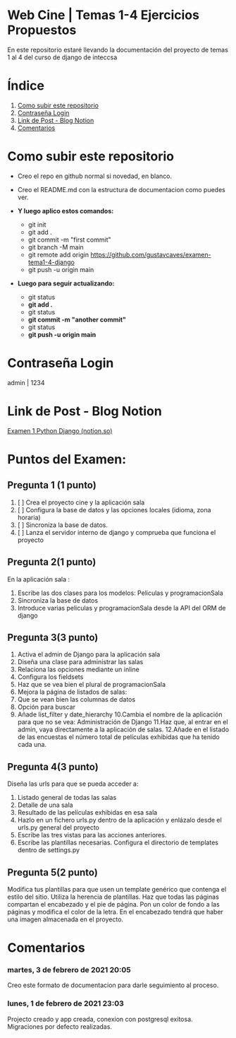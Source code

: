 # Web Cine | Temas 1-4 Ejercicios Propuestos

En este repositorio estaré llevando la documentación del proyecto de temas 1 al 4 del curso de django de inteccsa

# Índice

1. [Como subir este repositorio](#Como-subir-este-repo)
2. [Contraseña Login](#Contraseña-Login)
3. [Link de Post - Blog Notion](#Link-de-Post---Blog-Notion)
4. [Comentarios](#Comentarios)

# Como subir este repositorio

- Creo el repo en github normal si novedad, en blanco.
- Creo el README.md con la estructura de documentacion como puedes ver.
- **Y luego aplico estos comandos:**

  - git init
  - git add .
  - git commit -m "first commit"
  - git branch -M main
  - git remote add origin https://github.com/gustavcaves/examen-tema1-4-django
  - git push -u origin main
- **Luego para seguir actualizando:**

  - git status
  - **git add .**
  - git status
  - **git commit -m "another commit"**
  - git status
  - **git push -u origin main**

# Contraseña Login

admin | 1234

# Link de Post - Blog Notion

[Examen 1 Python Django (notion.so)](https://www.notion.so/Examen-1-Python-Django-6afb294b2a034367b2a7aaa2af6091f0)

# Puntos del Examen:

## Pregunta 1 (1 punto)

1. [ ] Crea el proyecto cine y la aplicación sala
2. [ ] Configura la base de datos y las opciones locales (idioma, zona horaria)
3. [ ] Sincroniza la base de datos.
4. [ ] Lanza el servidor interno de django y comprueba que funciona el
   proyecto

## Pregunta 2(1 punto)

En la aplicación sala :

1. Escribe las dos clases para los modelos: Peliculas y programacionSala
2. Sincroniza la base de datos
3. Introduce varias peliculas y programacionSala desde la API del ORM de
   django


## Pregunta 3(3 punto)

1. Activa el admin de Django para la aplicación sala
2. Diseña una clase para administrar las salas
3. Relaciona las opciones mediante un inline
4. Configura los fieldsets
5. Haz que se vea bien el plural de programacionSala
6. Mejora la página de listados de salas:
7. Que se vean bien las columnas de datos
8. Opción para buscar
9. Añade list_filter y date_hierarchy
   10.Cambia el nombre de la aplicación para que no se vea: Administración
   de Django
   11.Haz que, al entrar en el admin, vaya directamente a la aplicación de
   salas.
   12.Añade en el listado de las encuestas el número total de películas
   exhibidas que ha tenido cada una.



## Pregunta 4(3 punto)

Diseña las urls para que se pueda acceder a:

1. Listado general de todas las salas
2. Detalle de una sala
3. Resultado de las películas exhibidas en esa sala
4. Hazlo en un fichero urls.py dentro de la aplicación y enlázalo desde
   el urls.py general del proyecto
5. Escribe las tres vistas para las acciones anteriores.
6. Escribe las plantillas necesarias. Configura el directorio de templates
   dentro de settings.py


## Pregunta 5(2 punto)

Modifica tus plantillas para que usen un template genérico que contenga el
estilo del sitio. Utiliza la herencia de plantillas. Haz que todas las páginas
compartan el encabezado y el pie de página. Pon un color de fondo a las
páginas y modifica el color de la letra. En el encabezado tendrá que haber una
imagen almacenada en el proyecto.



# Comentarios

### martes, 3 de febrero de 2021 20:05

Creo este formato de documentacion para darle seguimiento al proceso.

### lunes, 1 de febrero de 2021 23:03

Projecto creado y app creada, conexion con postgresql exitosa. Migraciones por defecto realizadas.
